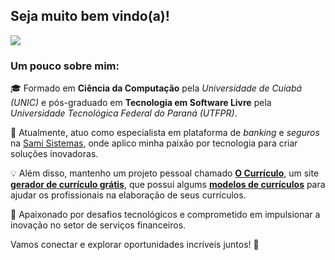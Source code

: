 ## Seja muito bem vindo(a)!

[![](https://img.shields.io/badge/@givanildopxto-0077B5?style=flat&logo=linkedin&logoColor=white)](https://www.linkedin.com/in/givanildopxto)

### Um pouco sobre mim:

🎓 Formado em **Ciência da Computação** pela *Universidade de Cuiabá (UNIC)* e pós-graduado em **Tecnologia em Software Livre** pela *Universidade Tecnológica Federal do Paraná (UTFPR)*.

💼 Atualmente, atuo como especialista em plataforma de *banking* e *seguros* na [Sami Sistemas](https://www.linkedin.com/company/sami-sistemas/), onde aplico minha paixão por tecnologia para criar soluções inovadoras.

💡 Além disso, mantenho um projeto pessoal chamado **[O Currículo](https://ocurriculo.com.br)**, um site **[gerador de currículo grátis](https://ocurriculo.com.br/gerador-de-curriculo)**, que possui algums **[modelos de currículos](https://ocurriculo.com.br/modelos-de-curriculos)** para ajudar os profissionais na elaboração de seus currículos.

🚀 Apaixonado por desafios tecnológicos e comprometido em impulsionar a inovação no setor de serviços financeiros.

Vamos conectar e explorar oportunidades incríveis juntos! 👋

<!--
**givanildoliveira/givanildoliveira** is a ✨ _special_ ✨ repository because its `README.md` (this file) appears on your GitHub profile.

Here are some ideas to get you started:

- 🔭 I’m currently working on ...
- 🌱 I’m currently learning ...
- 👯 I’m looking to collaborate on ...
- 🤔 I’m looking for help with ...
- 💬 Ask me about ...
- 📫 How to reach me: ...
- 😄 Pronouns: ...
- ⚡ Fun fact: ...
-->
